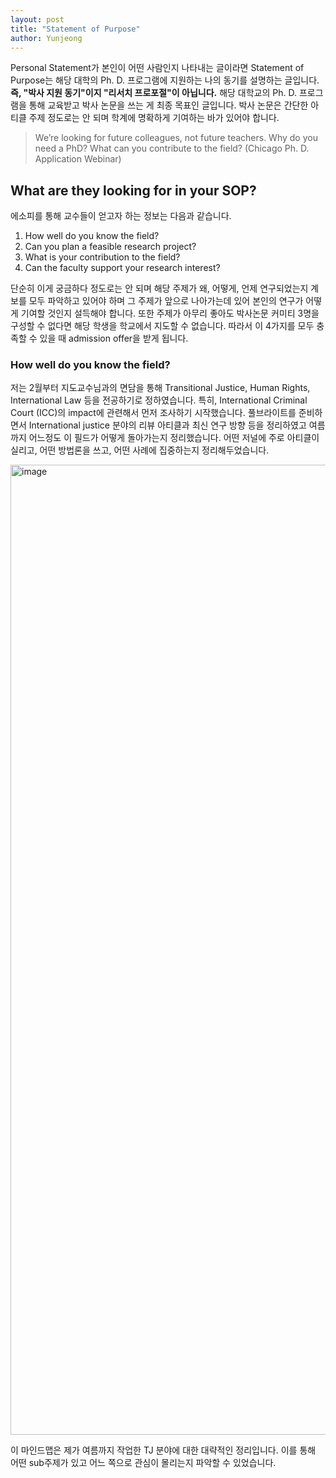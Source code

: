 ```yaml
---
layout: post
title: "Statement of Purpose"
author: Yunjeong
---
```


Personal Statement가 본인이 어떤 사람인지 나타내는 글이라면 Statement of Purpose는 해당 대학의 Ph. D. 프로그램에 지원하는 나의 동기를 설명하는 글입니다. **즉, "박사 지원 동기"이지 "리서치 프로포절"이 아닙니다.** 해당 대학교의 Ph. D. 프로그램을 통해 교육받고 박사 논문을 쓰는 게 최종 목표인 글입니다. 박사 논문은 간단한 아티클 주제 정도로는 안 되며 학계에 명확하게 기여하는 바가 있어야 합니다.  

> We’re looking for future colleagues, not future teachers. Why do you need a PhD? What can you contribute to the field? (Chicago Ph. D. Application Webinar)

## What are they looking for in your SOP?

에소피를 통해 교수들이 얻고자 하는 정보는 다음과 같습니다. 

1. How well do you know the field?
2. Can you plan a feasible research project?
3. What is your contribution to the field? 
4. Can the faculty support your research interest? 

단순히 이게 궁금하다 정도로는 안 되며 해당 주제가 왜, 어떻게, 언제 연구되었는지 계보를 모두 파악하고 있어야 하며 그 주제가 앞으로 나아가는데 있어 본인의 연구가 어떻게 기여할 것인지 설득해야 합니다. 또한 주제가 아무리 좋아도 박사논문 커미티 3명을 구성할 수 없다면 해당 학생을 학교에서 지도할 수 없습니다. 따라서 이 4가지를 모두 충족할 수 있을 때 admission offer을 받게 됩니다. 

### How well do you know the field?

저는 2월부터 지도교수님과의 면담을 통해 Transitional Justice, Human Rights, International Law 등을 전공하기로 정하였습니다. 특히, International Criminal Court (ICC)의 impact에 관련해서 먼저 조사하기 시작했습니다. 풀브라이트를 준비하면서 International justice 분야의 리뷰 아티클과 최신 연구 방향 등을 정리하였고 여름까지 어느정도 이 필드가 어떻게 돌아가는지 정리했습니다. 어떤 저널에 주로 아티클이 실리고, 어떤 방법론을 쓰고, 어떤 사례에 집중하는지 정리해두었습니다.  

<img width="1552" alt="image" src="https://github.com/yunjeongl920/yunjeongl920.github.io/assets/103102666/1d34814d-86db-4b34-b1f1-a0f2b5e5672d">

이 마인드맵은 제가 여름까지 작업한 TJ 분야에 대한 대략적인 정리입니다. 이를 통해 어떤 sub주제가 있고 어느 쪽으로 관심이 몰리는지 파악할 수 있었습니다. 



